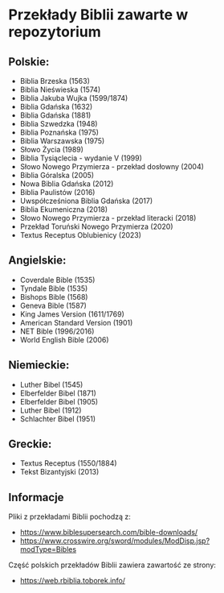 # Przekłady Biblii zawarte w repozytorium

## Polskie:

* Biblia Brzeska (1563)
* Biblia Nieświeska (1574)
* Biblia Jakuba Wujka (1599/1874)
* Biblia Gdańska (1632)
* Biblia Gdańska (1881)
* Biblia Szwedzka (1948)
* Biblia Poznańska (1975)
* Biblia Warszawska (1975)
* Słowo Życia (1989)
* Biblia Tysiąclecia - wydanie V (1999)
* Słowo Nowego Przymierza - przekład dosłowny (2004)
* Biblia Góralska (2005)
* Nowa Biblia Gdańska (2012)
* Biblia Paulistów (2016)
* Uwspółcześniona Biblia Gdańska (2017)
* Biblia Ekumeniczna (2018)
* Słowo Nowego Przymierza - przekład literacki (2018)
* Przekład Toruński Nowego Przymierza (2020)
* Textus Receptus Oblubienicy (2023)

## Angielskie:

* Coverdale Bible (1535)
* Tyndale Bible (1535)
* Bishops Bible (1568)
* Geneva Bible (1587)
* King James Version (1611/1769)
* American Standard Version (1901)
* NET Bible (1996/2016)
* World English Bible (2006)

## Niemieckie:

* Luther Bibel (1545)
* Elberfelder Bibel (1871)
* Elberfelder Bibel (1905)
* Luther Bibel (1912)
* Schlachter Bibel (1951)

## Greckie:

* Textus Receptus (1550/1884)
* Tekst Bizantyjski (2013)

## Informacje

<p>Pliki z przekładami Biblii pochodzą z:</p>

* https://www.biblesupersearch.com/bible-downloads/
* https://www.crosswire.org/sword/modules/ModDisp.jsp?modType=Bibles

<p>Część polskich przekładów Biblii zawiera zawartość ze strony:</p>

* https://web.rbiblia.toborek.info/
